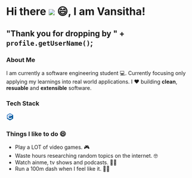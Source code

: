 
# Hi there <img src="https://raw.githubusercontent.com/MartinHeinz/MartinHeinz/master/wave.gif" width="40px"> 😄, I am Vansitha! 

## **"Thank you for dropping by " + `profile.getUserName()`;**

### About Me

I am currently a software engineering student 💻. 
Currently focusing only applying my learnings into real world applications.
I ❤ building **clean**, **resuable** and **extensible** software.


### Tech Stack

<img src="https://github.com/devicons/devicon/blob/master/icons/c/c-original.svg" width="20px">



###  Things I like to do 😄

- Play a LOT of video games. 🎮
- Waste hours researching random topics on the internet. 🤓
- Watch ainme, tv shows and podcasts. 🐱‍🏍
- Run a 100m dash when I feel like it. 🏃‍♂️






